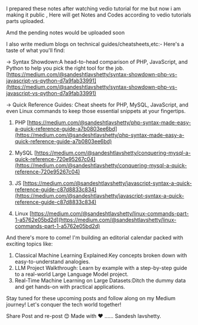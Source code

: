 I prepared these notes after watching vedio tutorial for me but now i am making it public ,
Here will get Notes and Codes according to vedio tutorials parts uploaded.

Amd the pending notes would be uploaded soon












I also write medium blogs on technical guides/cheatsheets,etc:-
Here's a taste of what you'll find:

-> Syntax Showdown:A head-to-head comparison of PHP, JavaScript, and Python to help you pick the right tool for the job. 
[https://medium.com/@sandeshtlavshetty/syntax-showdown-php-vs-javascript-vs-python-d7a9fab33991](https://medium.com/@sandeshtlavshetty/syntax-showdown-php-vs-javascript-vs-python-d7a9fab33991)


-> Quick Reference Guides: Cheat sheets for PHP, MySQL, JavaScript, and even Linux commands to keep those essential snippets at your fingertips.

 1. PHP 
[https://medium.com/@sandeshtlavshetty/php-syntax-made-easy-a-quick-reference-guide-a7b0803ee6bd](https://medium.com/@sandeshtlavshetty/php-syntax-made-easy-a-quick-reference-guide-a7b0803ee6bd)

2. MySQL 
[https://medium.com/@sandeshtlavshetty/conquering-mysql-a-quick-reference-720e95267c04](https://medium.com/@sandeshtlavshetty/conquering-mysql-a-quick-reference-720e95267c04)

3. JS 
[https://medium.com/@sandeshtlavshetty/javascript-syntax-a-quick-reference-guide-c87d8833c834](https://medium.com/@sandeshtlavshetty/javascript-syntax-a-quick-reference-guide-c87d8833c834)

4. Linux 
[https://medium.com/@sandeshtlavshetty/linux-commands-part-1-a5762e05bd2d](https://medium.com/@sandeshtlavshetty/linux-commands-part-1-a5762e05bd2d)



And there's more to come! I'm building an editorial calendar packed with exciting topics like:

1. Classical Machine Learning Explained:Key concepts broken down with easy-to-understand analogies.
2. LLM Project Walkthrough: Learn by example with a step-by-step guide to a real-world Large Language Model project.
3. Real-Time Machine Learning on Large Datasets:Ditch the dummy data and get hands-on with practical applications.

Stay tuned for these upcoming posts and follow along on my Medium journey! Let's conquer the tech world together!

Share Post and re-post 😊
Made with ❤️
...... Sandesh lavshetty.
